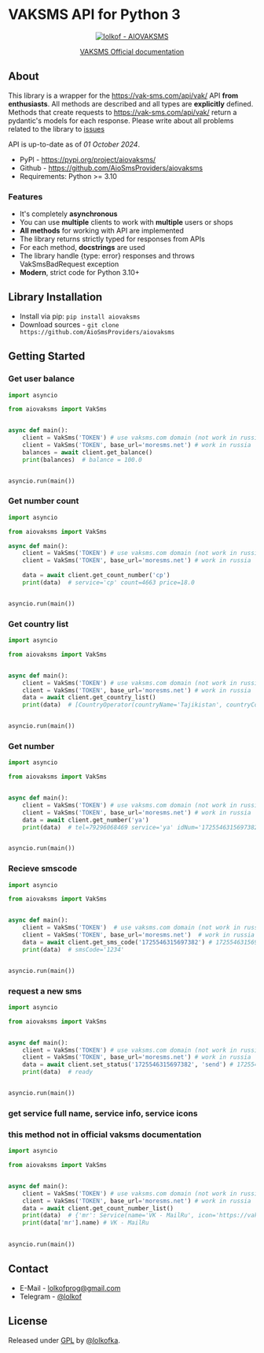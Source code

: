 # VAKSMS API for Python 3

<div align="center">

[![lolkof - AIOVAKSMS](https://img.shields.io/static/v1?label=lolkof&message=AIOVAKSMS&color=blue&logo=github)](https://github.com/AioSmsProviders/aiovaksms "Go to GitHub repo")

[VAKSMS Official documentation](https://vak-sms.com/api/vak/)

</div>

## About

This library is a wrapper for the https://vak-sms.com/api/vak/ API **from enthusiasts**. All methods are described and all types are
**explicitly** defined. Methods that create requests to
https://vak-sms.com/api/vak/
return a pydantic's models for each response. Please write about all problems related to the library
to [issues](https://github.com/AioSmsProviders/aiovaksms)

API is up-to-date as of *01 October 2024*.

* PyPl - https://pypi.org/project/aiovaksms/
* Github - https://github.com/AioSmsProviders/aiovaksms
* Requirements: Python >= 3.10

### Features

* It's completely **asynchronous**
* You can use **multiple** clients to work with **multiple** users or shops
* **All methods** for working with API are implemented
* The library returns strictly typed for responses from APIs
* For each method, **docstrings** are used
* The library handle {type: error} responses and throws VakSmsBadRequest exception
* **Modern**, strict code for Python 3.10+

## Library Installation

* Install via pip: `pip install aiovaksms`
* Download sources - `git clone https://github.com/AioSmsProviders/aiovaksms`

## Getting Started

### Get user balance

```python
import asyncio

from aiovaksms import VakSms


async def main():
    client = VakSms('TOKEN') # use vaksms.com domain (not work in russia)
    client = VakSms('TOKEN', base_url='moresms.net') # work in russia
    balances = await client.get_balance()
    print(balances)  # balance = 100.0


asyncio.run(main())
```

### Get number count

```python
import asyncio

from aiovaksms import VakSms

async def main():
    client = VakSms('TOKEN') # use vaksms.com domain (not work in russia)
    client = VakSms('TOKEN', base_url='moresms.net') # work in russia
    
    data = await client.get_count_number('cp')
    print(data)  # service='cp' count=4663 price=18.0


asyncio.run(main())
```

### Get country list

```python
import asyncio

from aiovaksms import VakSms


async def main():
    client = VakSms('TOKEN') # use vaksms.com domain (not work in russia)
    client = VakSms('TOKEN', base_url='moresms.net') # work in russia
    data = await client.get_country_list()
    print(data)  # [CountryOperator(countryName='Tajikistan', countryCode='tj', operatorList=['babilon mobile', 'beeline', 'megafon', 'tcell']), CountryOperator(countryName='Zimbabwe', countryCode='zw', operatorList=['econet', 'netone', 'telecel'])... ]


asyncio.run(main())
```

### Get number

```python
import asyncio

from aiovaksms import VakSms


async def main():
    client = VakSms('TOKEN') # use vaksms.com domain (not work in russia)
    client = VakSms('TOKEN', base_url='moresms.net') # work in russia
    data = await client.get_number('ya')
    print(data)  # tel=79296068469 service='ya' idNum='1725546315697382'


asyncio.run(main())
```

### Recieve smscode

```python
import asyncio

from aiovaksms import VakSms


async def main():
    client = VakSms('TOKEN')  # use vaksms.com domain (not work in russia)
    client = VakSms('TOKEN', base_url='moresms.net')  # work in russia
    data = await client.get_sms_code('1725546315697382') # 1725546315697382 is number id (idNum)
    print(data)  # smsCode='1234'


asyncio.run(main())
```

### request a new sms

```python
import asyncio

from aiovaksms import VakSms


async def main():
    client = VakSms('TOKEN') # use vaksms.com domain (not work in russia)
    client = VakSms('TOKEN', base_url='moresms.net') # work in russia
    data = await client.set_status('1725546315697382', 'send') # 1725546315697382 is number id (idNum)
    print(data)  # ready


asyncio.run(main())
```

### get service full name, service info, service icons
### this method not in official vaksms documentation

```python
import asyncio

from aiovaksms import VakSms


async def main():
    client = VakSms('TOKEN') # use vaksms.com domain (not work in russia)
    client = VakSms('TOKEN', base_url='moresms.net') # work in russia
    data = await client.get_count_number_list()
    print(data)  # {'mr': Service(name='VK - MailRu', icon='https://vak-sms.com/static/service/mr.png', info='Тут можно принять смс от сервисов VKGroup.Не забывайте проверять номера на занятость через восстановление. Подробнее в базе знаний - https://bit.ly/3M6tXup', cost=22.0, rent=False, quantity=41153, private=False), ... }
    print(data['mr'].name) # VK - MailRu
    

asyncio.run(main())
```

## Contact

* E-Mail - lolkofprog@gmail.com
* Telegram - [@lolkof](https://t.me/lolkof)

## License

Released under [GPL](/LICENSE) by [@lolkofka](https://github.com/AioSmsProviders).